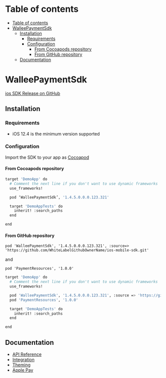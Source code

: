 # Table of contents

- [Table of contents](#table-of-contents)
- [WalleePaymentSdk](#walleepaymentsdk)
  - [Installation](#installation)
    - [Requirements](#requirements)
    - [Configuration](#configuration)
      - [From Cocoapods repository](#from-cocoapods-repository)
      - [From GitHub repository](#from-github-repository)
  - [Documentation](#documentation)

# WalleePaymentSdk

[ios SDK Release on GitHub](https://github.com/WhiteLabelGithubOwnerName/ios-mobile-sdk/releases)

## Installation

### Requirements

- iOS 12.4 is the minimum version supported

### Configuration

Import the SDK to your app as [Cocoapod](https://cocoapods.org/)

#### From Cocoapods repository

```sh
target 'DemoApp' do
  # Comment the next line if you don't want to use dynamic frameworks
  use_frameworks!

  pod ‘WalleePaymentSdk’, '1.4.5.0.0.0.123.321'

  target 'DemoAppTests' do
    inherit! :search_paths
  end

end
```

#### From GitHub repository

`pod 'WalleePaymentSdk', '1.4.5.0.0.0.123.321', :source=> 'https://github.com/WhiteLabelGithubOwnerName/ios-mobile-sdk.git'`

and

`pod 'PaymentResources', '1.0.0'`

```sh
target 'DemoApp' do
  # Comment the next line if you don't want to use dynamic frameworks
  use_frameworks!

  pod 'WalleePaymentSdk', '1.4.5.0.0.0.123.321', :source => 'https://github.com/WhiteLabelGithubOwnerName/ios-mobile-sdk.git'
  pod 'PaymentResources', '1.0.0'

  target 'DemoAppTests' do
    inherit! :search_paths
  end

end
```

## Documentation

- [API Reference](./docs/api-reference.md)
- [Integration](./docs/integration.md)
- [Theming](./docs/theming.md)
- [Apple Pay](./docs/apple-pay.md)
